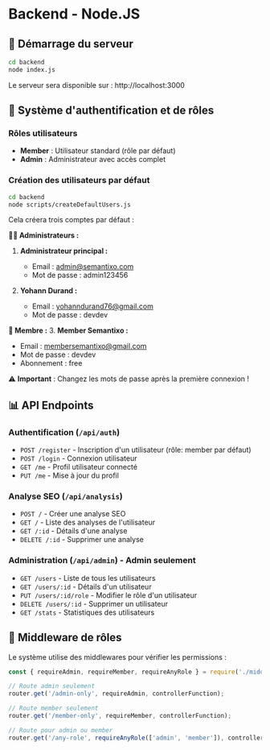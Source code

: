 # Backend - Node.JS 

## 🚀 Démarrage du serveur

```bash
cd backend 
node index.js
```

Le serveur sera disponible sur : http://localhost:3000

## 🔐 Système d'authentification et de rôles

### Rôles utilisateurs
- **Member** : Utilisateur standard (rôle par défaut)
- **Admin** : Administrateur avec accès complet

### Création des utilisateurs par défaut

```bash
cd backend
node scripts/createDefaultUsers.js
```

Cela créera trois comptes par défaut :

**👨‍💼 Administrateurs :**
1. **Administrateur principal :**
   - Email : admin@semantixo.com
   - Mot de passe : admin123456

2. **Yohann Durand :**
   - Email : yohanndurand76@gmail.com
   - Mot de passe : devdev

**👤 Membre :**
3. **Member Semantixo :**
   - Email : membersemantixo@gmail.com
   - Mot de passe : devdev
   - Abonnement : free

⚠️ **Important** : Changez les mots de passe après la première connexion !

## 📊 API Endpoints

### Authentification (`/api/auth`)
- `POST /register` - Inscription d'un utilisateur (rôle: member par défaut)
- `POST /login` - Connexion utilisateur
- `GET /me` - Profil utilisateur connecté
- `PUT /me` - Mise à jour du profil

### Analyse SEO (`/api/analysis`)
- `POST /` - Créer une analyse SEO
- `GET /` - Liste des analyses de l'utilisateur
- `GET /:id` - Détails d'une analyse
- `DELETE /:id` - Supprimer une analyse

### Administration (`/api/admin`) - Admin seulement
- `GET /users` - Liste de tous les utilisateurs
- `GET /users/:id` - Détails d'un utilisateur
- `PUT /users/:id/role` - Modifier le rôle d'un utilisateur
- `DELETE /users/:id` - Supprimer un utilisateur
- `GET /stats` - Statistiques des utilisateurs

## 🔧 Middleware de rôles

Le système utilise des middlewares pour vérifier les permissions :

```javascript
const { requireAdmin, requireMember, requireAnyRole } = require('./middleware/roleAuth');

// Route admin seulement
router.get('/admin-only', requireAdmin, controllerFunction);

// Route member seulement
router.get('/member-only', requireMember, controllerFunction);

// Route pour admin ou member
router.get('/any-role', requireAnyRole(['admin', 'member']), controllerFunction);
```